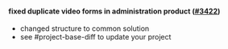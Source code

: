 #### fixed duplicate video forms in administration product ([#3422](https://github.com/shopsys/shopsys/pull/3422))

-   changed structure to common solution
-   see #project-base-diff to update your project
